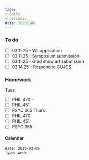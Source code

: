 ```yaml
---
tags:
- daily
- periodic
date: 20250309
---
```


### To do
- [ ] 03.11.25 - WL application
- [ ] 03.11.25 - Symposium submission 
- [ ] 03.11.25 - Grad show art submission 
- [ ] 03.14.25 - Respond to CUJCS

### Homework
Tues:
- [ ] PHIL 470 - 
- [ ] PHIL 451
- [ ] PSYC 365
Thurs :
- [ ] PHIL 470
- [ ] PHIL 451
- [ ] PSYC 365
#### Calendar
```gEvent
date: 2025-03-09
type: week
```


